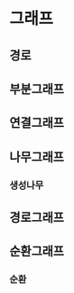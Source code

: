 <!---
title: "그래프"
category: Graph Theory
language: Korean
--->

# 그래프

## 경로

## 부분그래프

## 연결그래프

## 나무그래프

### 생성나무

## 경로그래프

## 순환그래프

### 순환


